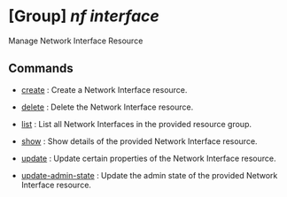 # [Group] _nf interface_

Manage Network Interface Resource

## Commands

- [create](/Commands/nf/interface/_create.md)
: Create a Network Interface resource.

- [delete](/Commands/nf/interface/_delete.md)
: Delete the Network Interface resource.

- [list](/Commands/nf/interface/_list.md)
: List all Network Interfaces in the provided resource group.

- [show](/Commands/nf/interface/_show.md)
: Show details of the provided Network Interface resource.

- [update](/Commands/nf/interface/_update.md)
: Update certain properties of the Network Interface resource.

- [update-admin-state](/Commands/nf/interface/_update-admin-state.md)
: Update the admin state of the provided Network Interface resource.
